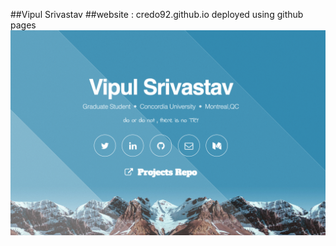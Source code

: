 ##Vipul Srivastav
##website : credo92.github.io deployed  using github pages
![Screenshot software](https://github.com/credo92/credo92.github.io/blob/master/credo92.png "screenshot software")
